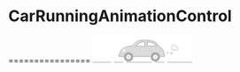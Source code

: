 # CarRunningAnimationControl
================
<img width="180px;" height="50px;" src="https://github.com/heavensword/CarRunningAnimationControl/blob/master/demo.gif" alt="Demo"></img>
